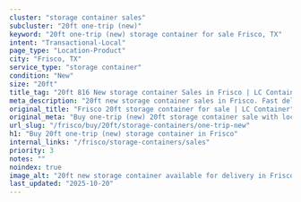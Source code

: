 ```yaml
---
cluster: "storage container sales"
subcluster: "20ft one-trip (new)"
keyword: "20ft one-trip (new) storage container for sale Frisco, TX"
intent: "Transactional-Local"
page_type: "Location-Product"
city: "Frisco, TX"
service_type: "storage container"
condition: "New"
size: "20ft"
title_tag: "20ft 816 New storage container Sales in Frisco | LC Container"
meta_description: "20ft new storage container sales in Frisco. Fast delivery, competitive pricing. Serving storage containers area. Quote ID: 5SR. Call (214) 524-4168 for your free quote today."
original_title: "Frisco 20ft storage container for sale | LC Container"
original_meta: "Buy one-trip (new) 20ft storage container sale with local delivery in Frisco, TX. LC Container — local Since 2003. Request a fast quote today."
url_slug: "/frisco/buy/20ft/storage-containers/one-trip-new"
h1: "Buy 20ft one-trip (new) storage container in Frisco"
internal_links: "/frisco/storage-containers/sales"
priority: 3
notes: ""
noindex: true
image_alt: "20ft new storage container available for delivery in Frisco"
last_updated: "2025-10-20"
---
```


<!-- TODO: Add unique city/inventory copy, images, and internal links here. -->
